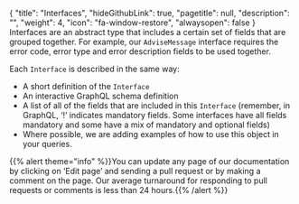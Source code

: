{
  "title": "Interfaces",
  "hideGithubLink": true,
	"pagetitle": null,
  "description": "",
  "weight": 4,
  "icon": "fa-window-restore",
  "alwaysopen": false
}
Interfaces are an abstract type that includes a certain set of fields that are grouped together. For example, our `AdviseMessage` interface requires the error code, error type and error description fields to be used together.

Each `Interface` is described in the same way:
- A short definition of the `Interface`
- An interactive GraphQL schema definition
- A list of all of the fields that are included in this `Interface` (remember, in GraphQL, ‘!’ indicates mandatory fields. Some interfaces have all fields mandatory and some have a mix of mandatory and optional fields)
- Where possible, we are adding examples of how to use this object in your queries.

{{% alert theme="info" %}}You can update any page of our documentation by clicking on ‘Edit page’ and sending a pull request or by making a comment on the page. Our average turnaround for responding to pull requests or comments is less than 24 hours.{{% /alert %}}
